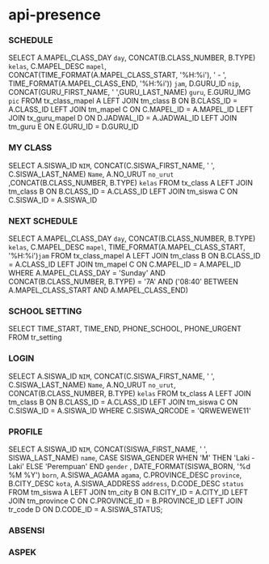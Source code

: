 # api-presence
### SCHEDULE
SELECT A.MAPEL_CLASS_DAY `day`, CONCAT(B.CLASS_NUMBER, B.TYPE) `kelas`, C.MAPEL_DESC `mapel`, 
CONCAT(TIME_FORMAT(A.MAPEL_CLASS_START, '%H:%i'), ' - ', TIME_FORMAT(A.MAPEL_CLASS_END, '%H:%i')) `jam`, D.GURU_ID `nip`, CONCAT(GURU_FIRST_NAME, ' ',GURU_LAST_NAME) `guru`, E.GURU_IMG `pic` FROM tx_class_mapel A
LEFT JOIN tm_class B ON B.CLASS_ID = A.CLASS_ID
LEFT JOIN tm_mapel C ON C.MAPEL_ID = A.MAPEL_ID
LEFT JOIN tx_guru_mapel D ON D.JADWAL_ID = A.JADWAL_ID
LEFT JOIN tm_guru E ON E.GURU_ID = D.GURU_ID

### MY CLASS
SELECT A.SISWA_ID `NIM`, CONCAT(C.SISWA_FIRST_NAME, ' ', C.SISWA_LAST_NAME) `Name`, A.NO_URUT `no_urut` ,CONCAT(B.CLASS_NUMBER, B.TYPE) `kelas` FROM tx_class A
LEFT JOIN tm_class B ON B.CLASS_ID = A.CLASS_ID
LEFT JOIN tm_siswa C ON C.SISWA_ID = A.SISWA_ID

### NEXT SCHEDULE
SELECT A.MAPEL_CLASS_DAY `day`, CONCAT(B.CLASS_NUMBER, B.TYPE) `kelas`, C.MAPEL_DESC `mapel`, 
TIME_FORMAT(A.MAPEL_CLASS_START, '%H:%i')`jam` 
FROM tx_class_mapel A
LEFT JOIN tm_class B ON B.CLASS_ID = A.CLASS_ID
LEFT JOIN tm_mapel C ON C.MAPEL_ID = A.MAPEL_ID
WHERE A.MAPEL_CLASS_DAY = 'Sunday' AND CONCAT(B.CLASS_NUMBER, B.TYPE) = '7A' 
AND ('08:40' BETWEEN A.MAPEL_CLASS_START AND A.MAPEL_CLASS_END)

### SCHOOL SETTING
SELECT TIME_START, TIME_END, PHONE_SCHOOL, PHONE_URGENT FROM tr_setting 

### LOGIN
SELECT A.SISWA_ID `NIM`, CONCAT(C.SISWA_FIRST_NAME, ' ', C.SISWA_LAST_NAME) `Name`, A.NO_URUT `no_urut`, 
CONCAT(B.CLASS_NUMBER, B.TYPE) `kelas` 
FROM tx_class A
LEFT JOIN tm_class B ON B.CLASS_ID = A.CLASS_ID
LEFT JOIN tm_siswa C ON C.SISWA_ID = A.SISWA_ID
WHERE C.SISWA_QRCODE = 'QRWEWEWE11'

### PROFILE
SELECT 
A.SISWA_ID `NIM`, CONCAT(SISWA_FIRST_NAME, ' ', SISWA_LAST_NAME) `name`, 
CASE SISWA_GENDER WHEN 'M' THEN 'Laki - Laki' ELSE 'Perempuan' END `gender` , DATE_FORMAT(SISWA_BORN, '%d %M %Y') `born`, A.SISWA_AGAMA `agama`, C.PROVINCE_DESC `province`, B.CITY_DESC `kota`, A.SISWA_ADDRESS `address`, D.CODE_DESC `status`
FROM tm_siswa A
LEFT JOIN tm_city B ON B.CITY_ID = A.CITY_ID
LEFT JOIN tm_province C ON C.PROVINCE_ID = B.PROVINCE_ID
LEFT JOIN tr_code D ON D.CODE_ID = A.SISWA_STATUS;

### ABSENSI
### ASPEK
